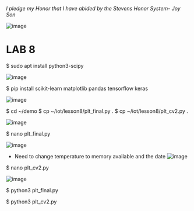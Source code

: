 *I pledge my Honor that I have abided by the Stevens Honor System- Joy Son*

![image](https://user-images.githubusercontent.com/98338109/235538528-ac69e51e-1ed6-4d83-b2ee-cd47b0ed1aae.png)

# LAB 8

$ sudo apt install python3-scipy

![image](https://user-images.githubusercontent.com/98338109/235542595-efc043f8-1a73-463e-93ac-895ec7f5cab1.png)

$ pip install scikit-learn matplotlib pandas tensorflow keras

![image](https://user-images.githubusercontent.com/98338109/235542887-5d09bbb8-ae1e-4c4d-be65-9dbbab64e228.png)

$ cd ~/demo
$ cp ~/iot/lesson8/plt_final.py .
$ cp ~/iot/lesson8/plt_cv2.py .

![image](https://user-images.githubusercontent.com/98338109/235543276-a6081380-6d72-472b-b9be-3089735542c5.png)

$ nano plt_final.py

![image](https://user-images.githubusercontent.com/98338109/235543416-e4cdda8d-639f-4fb6-be6a-e68e587c6b82.png)

- Need to change temperature to memory available and the date
  ![image](https://user-images.githubusercontent.com/98338109/235545388-582c210e-243b-48cb-a6c8-19a50e7ce678.png)

$ nano plt_cv2.py

![image](https://user-images.githubusercontent.com/98338109/235544247-e208b4d9-02b8-4e2d-83af-32447f72ad2d.png)

$ python3 plt_final.py


$ python3 plt_cv2.py
